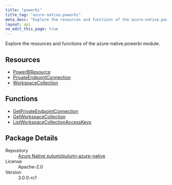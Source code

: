 ```yaml
---
title: "powerbi"
title_tag: "azure-native.powerbi"
meta_desc: "Explore the resources and functions of the azure-native.powerbi module."
layout: api
no_edit_this_page: true
---
```


<!-- WARNING: this file was generated by Pulumi Docs Generator. -->
<!-- Do not edit by hand unless you're certain you know what you are doing! -->

Explore the resources and functions of the azure-native.powerbi module.

<h2 id="resources">Resources</h2>
<ul class="api">
    <li><a href="powerbiresource/" title="PowerBIResource">PowerBIResource</a></li>
    <li><a href="privateendpointconnection/" title="PrivateEndpointConnection">PrivateEndpointConnection</a></li>
    <li><a href="workspacecollection/" title="WorkspaceCollection">WorkspaceCollection</a></li>
</ul>

<h2 id="functions">Functions</h2>
<ul class="api">
    <li><a href="getprivateendpointconnection/" title="GetPrivateEndpointConnection">GetPrivateEndpointConnection</a></li>
    <li><a href="getworkspacecollection/" title="GetWorkspaceCollection">GetWorkspaceCollection</a></li>
    <li><a href="listworkspacecollectionaccesskeys/" title="ListWorkspaceCollectionAccessKeys">ListWorkspaceCollectionAccessKeys</a></li>
</ul>

<h2 id="package-details">Package Details</h2>
<dl class="package-details">
	<dt>Repository</dt>
	<dd><a href="https://github.com/pulumi/pulumi-azure-native">Azure Native pulumi/pulumi-azure-native</a></dd>
	<dt>License</dt>
	<dd>Apache-2.0</dd>
	<dt>Version</dt>
	<dd>3.0.0-rc1</dd>
</dl>

